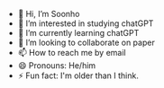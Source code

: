 - 👋 Hi, I’m Soonho
- 👀 I’m interested in studying chatGPT
- 🌱 I’m currently learning chatGPT
- 💞️ I’m looking to collaborate on paper
- 📫 How to reach me by email
- 😄 Pronouns: He/him
- ⚡ Fun fact: I'm older than I think.

<!---
seoinsj/seoinsj is a ✨ special ✨ repository because its `README.md` (this file) appears on your GitHub profile.
You can click the Preview link to take a look at your changes.
--->

